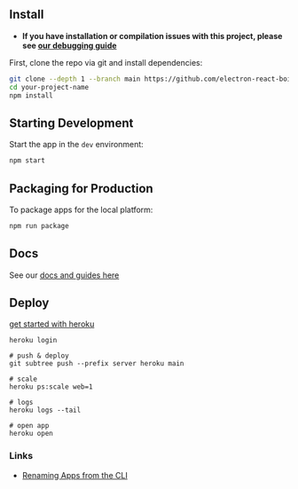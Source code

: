 ## Install

- **If you have installation or compilation issues with this project, please see [our debugging guide](https://github.com/electron-react-boilerplate/electron-react-boilerplate/issues/400)**

First, clone the repo via git and install dependencies:

```bash
git clone --depth 1 --branch main https://github.com/electron-react-boilerplate/electron-react-boilerplate.git your-project-name
cd your-project-name
npm install
```

## Starting Development

Start the app in the `dev` environment:

```bash
npm start
```

## Packaging for Production

To package apps for the local platform:

```bash
npm run package
```

## Docs

See our [docs and guides here](https://electron-react-boilerplate.js.org/docs/installation)

## Deploy

[get started with heroku](https://devcenter.heroku.com/articles/getting-started-with-nodejs?singlepage=true)

```shell
heroku login

# push & deploy
git subtree push --prefix server heroku main

# scale
heroku ps:scale web=1

# logs
heroku logs --tail

# open app
heroku open
```

### Links

- [Renaming Apps from the CLI](https://devcenter.heroku.com/articles/renaming-apps#updating-git-remotes)
